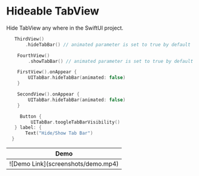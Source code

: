 # Hideable TabView

Hide TabView any where in the SwiftUI project.

 ```swift
    ThirdView()
        .hideTabBar() // animated parameter is set to true by default
 ```

```swift
    FourthView()
        .showTabBar() // animated parameter is set to true by default
```

```swift
    FirstView().onAppear {
        UITabBar.hideTabBar(animated: false)
    }
```

```swift
    SecondView().onAppear {
        UITabBar.hideTabBar(animated: false)
    }
```

```swift
     Button {
         UITabBar.toogleTabBarVisibility()
   } label: {
       Text("Hide/Show Tab Bar")
  }
```

<table>
<thead>
   <tr>
      <th><div align="center">Demo</div></th>
  </tr>
</thead>
<tbody>
  <tr>
     <td> ![Demo Link](screenshots/demo.mp4) </td>
  </tr>
</tbody>
</table>
